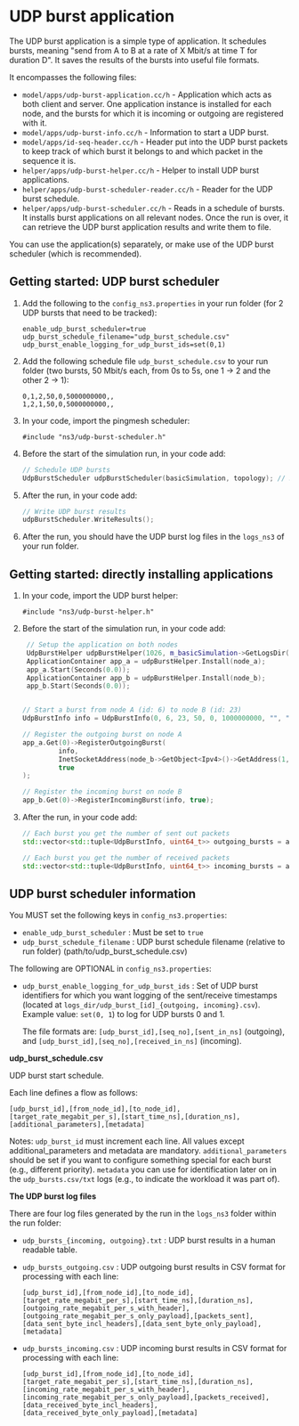 # UDP burst application

The UDP burst application is a simple type of application. It schedules bursts, meaning "send from A to B at a rate of X Mbit/s at time T for duration D". It saves the results of the bursts into useful file formats.


It encompasses the following files:

* `model/apps/udp-burst-application.cc/h` - Application which acts as both client and server. One application instance is installed for each node, and the bursts for which it is incoming or outgoing are registered with it.
* `model/apps/udp-burst-info.cc/h` - Information to start a UDP burst.
* `model/apps/id-seq-header.cc/h` - Header put into the UDP burst packets to keep track of which burst it belongs to and which packet in the sequence it is.
* `helper/apps/udp-burst-helper.cc/h` - Helper to install UDP burst applications.
* `helper/apps/udp-burst-scheduler-reader.cc/h` - Reader for the UDP burst schedule.
* `helper/apps/udp-burst-scheduler.cc/h` - Reads in a schedule of bursts. It installs burst applications on all relevant nodes. Once the run is over, it can retrieve the UDP burst application results and write them to file. 

You can use the application(s) separately, or make use of the UDP burst scheduler (which is recommended).


## Getting started: UDP burst scheduler

1. Add the following to the `config_ns3.properties` in your run folder (for 2 UDP bursts that need to be tracked):

   ```
   enable_udp_burst_scheduler=true
   udp_burst_schedule_filename="udp_burst_schedule.csv"
   udp_burst_enable_logging_for_udp_burst_ids=set(0,1)
   ```

2. Add the following schedule file `udp_burst_schedule.csv` to your run folder (two bursts, 50 Mbit/s each, from 0s to 5s, one 1 -> 2 and the other 2 -> 1):

   ```
   0,1,2,50,0,5000000000,,
   1,2,1,50,0,5000000000,,
   ```

3. In your code, import the pingmesh scheduler:

   ```
   #include "ns3/udp-burst-scheduler.h"
   ```

3. Before the start of the simulation run, in your code add:

    ```c++
    // Schedule UDP bursts
    UdpBurstScheduler udpBurstScheduler(basicSimulation, topology); // Requires enable_udp_burst_scheduler=true
    ```
   
4. After the run, in your code add:

    ```c++
    // Write UDP burst results
    udpBurstScheduler.WriteResults();
    ```

5. After the run, you should have the UDP burst log files in the `logs_ns3` of your run folder.


## Getting started: directly installing applications

1. In your code, import the UDP burst helper:

   ```
   #include "ns3/udp-burst-helper.h"
   ```
   
2. Before the start of the simulation run, in your code add:

   ```c++
    // Setup the application on both nodes
    UdpBurstHelper udpBurstHelper(1026, m_basicSimulation->GetLogsDir());
    ApplicationContainer app_a = udpBurstHelper.Install(node_a);
    app_a.Start(Seconds(0.0));
    ApplicationContainer app_b = udpBurstHelper.Install(node_b);
    app_b.Start(Seconds(0.0));
   
   
   // Start a burst from node A (id: 6) to node B (id: 23)
   UdpBurstInfo info = UdpBurstInfo(0, 6, 23, 50, 0, 1000000000, "", "");
   
   // Register the outgoing burst on node A
   app_a.Get(0)->RegisterOutgoingBurst(
            info,
            InetSocketAddress(node_b->GetObject<Ipv4>()->GetAddress(1,0).GetLocal(), 1026),
            true   
   );
   
   // Register the incoming burst on node B
   app_b.Get(0)->RegisterIncomingBurst(info, true);
   ```

3. After the run, in your code add:

   ```c++
   // Each burst you get the number of sent out packets
   std::vector<std::tuple<UdpBurstInfo, uint64_t>> outgoing_bursts = app_a.Get(0)->GetOutgoingBurstsInformation();
   
   // Each burst you get the number of received packets
   std::vector<std::tuple<UdpBurstInfo, uint64_t>> incoming_bursts = app_b.Get(0)->GetIncomingBurstsInformation();
   ```


## UDP burst scheduler information

You MUST set the following keys in `config_ns3.properties`:

* `enable_udp_burst_scheduler` : Must be set to `true`
* `udp_burst_schedule_filename` : UDP burst schedule filename (relative to run folder) (path/to/udp_burst_schedule.csv)

The following are OPTIONAL in `config_ns3.properties`:

* `udp_burst_enable_logging_for_udp_burst_ids` : Set of UDP burst identifiers for which you want logging of the sent/receive timestamps (located at `logs_dir/udp_burst_[id]_{outgoing, incoming}.csv`). Example value: `set(0, 1`) to log for UDP bursts 0 and 1. 

   The file formats are: `[udp_burst_id],[seq_no],[sent_in_ns]` (outgoing), and `[udp_burst_id],[seq_no],[received_in_ns]` (incoming).

**udp_burst_schedule.csv**

UDP burst start schedule. 

Each line defines a flow as follows:

```
[udp_burst_id],[from_node_id],[to_node_id],[target_rate_megabit_per_s],[start_time_ns],[duration_ns],[additional_parameters],[metadata]
```

Notes: `udp_burst_id` must increment each line. All values except additional_parameters and metadata are mandatory. `additional_parameters` should be set if you want to configure something special for each burst (e.g., different priority). `metadata` you can use for identification later on in the `udp_bursts.csv/txt` logs (e.g., to indicate the workload it was part of).

**The UDP burst log files**

There are four log files generated by the run in the `logs_ns3` folder within the run folder:

* `udp_bursts_{incoming, outgoing}.txt` : UDP burst results in a human readable table.
* `udp_bursts_outgoing.csv` : UDP outgoing burst results in CSV format for processing with each line:

   ```
   [udp_burst_id],[from_node_id],[to_node_id],[target_rate_megabit_per_s],[start_time_ns],[duration_ns],[outgoing_rate_megabit_per_s_with_header],[outgoing_rate_megabit_per_s_only_payload],[packets_sent],[data_sent_byte_incl_headers],[data_sent_byte_only_payload],[metadata]
   ```
  
* `udp_bursts_incoming.csv` : UDP incoming burst results in CSV format for processing with each line:

   ```
   [udp_burst_id],[from_node_id],[to_node_id],[target_rate_megabit_per_s],[start_time_ns],[duration_ns],[incoming_rate_megabit_per_s_with_header],[incoming_rate_megabit_per_s_only_payload],[packets_received],[data_received_byte_incl_headers],[data_received_byte_only_payload],[metadata]
   ```
